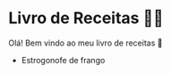 # Livro de Receitas :man_cook:

Olá! Bem vindo ao meu livro de receitas :wave:

- Estrogonofe de frango

